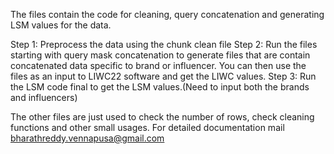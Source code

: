 The files contain the code for cleaning, query concatenation and generating LSM values for the data. 

Step 1: Preprocess the data using the chunk clean file
Step 2: Run the files starting with query mask concatenation to generate files that are contain concatenated data specific to brand or influencer. You can then use the files as an input to LIWC22 software and get the LIWC values.
Step 3: Run the LSM code final to get the LSM values.(Need to input both the brands and influencers)

The other files are just used to check the number of rows, check cleaning functions and other small usages. 
For detailed documentation mail bharathreddy.vennapusa@gmail.com  
